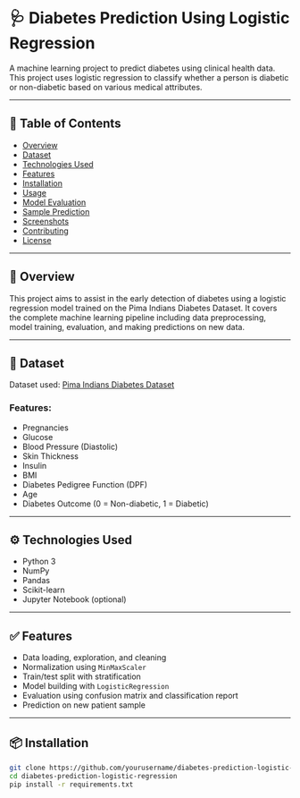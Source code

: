 # 🩺 Diabetes Prediction Using Logistic Regression

A machine learning project to predict diabetes using clinical health data. This project uses logistic regression to classify whether a person is diabetic or non-diabetic based on various medical attributes.

---

## 📌 Table of Contents

- [Overview](#overview)
- [Dataset](#dataset)
- [Technologies Used](#technologies-used)
- [Features](#features)
- [Installation](#installation)
- [Usage](#usage)
- [Model Evaluation](#model-evaluation)
- [Sample Prediction](#sample-prediction)
- [Screenshots](#screenshots)
- [Contributing](#contributing)
- [License](#license)

---

## 📖 Overview

This project aims to assist in the early detection of diabetes using a logistic regression model trained on the Pima Indians Diabetes Dataset. It covers the complete machine learning pipeline including data preprocessing, model training, evaluation, and making predictions on new data.

---

## 📂 Dataset

Dataset used: [Pima Indians Diabetes Dataset](https://github.com/YBI-Foundation/Dataset/raw/main/Diabetes.csv)

### Features:

- Pregnancies
- Glucose
- Blood Pressure (Diastolic)
- Skin Thickness
- Insulin
- BMI
- Diabetes Pedigree Function (DPF)
- Age
- Diabetes Outcome (0 = Non-diabetic, 1 = Diabetic)

---

## ⚙️ Technologies Used

- Python 3
- NumPy
- Pandas
- Scikit-learn
- Jupyter Notebook (optional)

---

## ✅ Features

- Data loading, exploration, and cleaning
- Normalization using `MinMaxScaler`
- Train/test split with stratification
- Model building with `LogisticRegression`
- Evaluation using confusion matrix and classification report
- Prediction on new patient sample

---

## 📦 Installation

```bash
git clone https://github.com/yourusername/diabetes-prediction-logistic-regression.git
cd diabetes-prediction-logistic-regression
pip install -r requirements.txt
